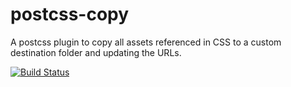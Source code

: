 # postcss-copy
A postcss plugin to copy all assets referenced in CSS to a custom destination folder and updating the URLs.

[![Build Status](https://travis-ci.org/geut/postcss-copy.svg?branch=master)](https://travis-ci.org/geut/postcss-copy)

